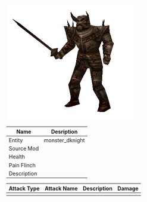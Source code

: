 ![Monster Picture](assets/img/knight_death.png)

|Name  |Desription|
|------|-------------|
|Entity|monster_dknight|
|Source Mod||
|Health||
|Pain Flinch||
|Description||

|Attack Type|Attack Name|Description|Damage|
|-----------|-----------|-----------|------|
||||